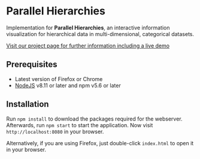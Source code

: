 # Parallel Hierarchies
Implementation for **Parallel Hierarchies**, an interactive information
visualization for hierarchical data in multi-dimensional, categorical datasets.

[Visit our project page for further information including a live demo](https://parallelhierarchies.github.io/)

## Prerequisites
  * Latest version of Firefox or Chrome
  * [NodeJS](https://nodejs.org/) v8.11 or later and npm v5.6 or later

## Installation
Run ```npm install``` to download the packages required for the webserver. Afterwards, run ```npm start``` to start the application. Now visit ```http://localhost:8080``` in your browser.

Alternatively, if you are using Firefox, just double-click ```index.html``` to open it in your browser.
